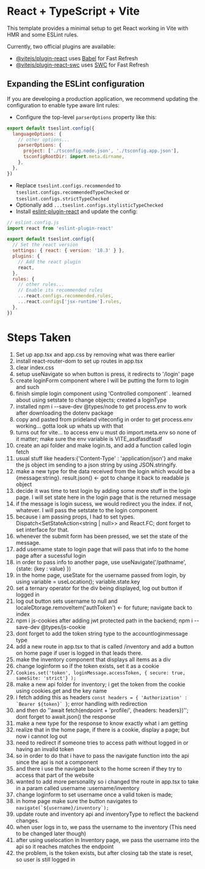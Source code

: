 # React + TypeScript + Vite

This template provides a minimal setup to get React working in Vite with HMR and some ESLint rules.

Currently, two official plugins are available:

- [@vitejs/plugin-react](https://github.com/vitejs/vite-plugin-react/blob/main/packages/plugin-react/README.md) uses [Babel](https://babeljs.io/) for Fast Refresh
- [@vitejs/plugin-react-swc](https://github.com/vitejs/vite-plugin-react-swc) uses [SWC](https://swc.rs/) for Fast Refresh

## Expanding the ESLint configuration

If you are developing a production application, we recommend updating the configuration to enable type aware lint rules:

- Configure the top-level `parserOptions` property like this:

```js
export default tseslint.config({
  languageOptions: {
    // other options...
    parserOptions: {
      project: ['./tsconfig.node.json', './tsconfig.app.json'],
      tsconfigRootDir: import.meta.dirname,
    },
  },
})
```

- Replace `tseslint.configs.recommended` to `tseslint.configs.recommendedTypeChecked` or `tseslint.configs.strictTypeChecked`
- Optionally add `...tseslint.configs.stylisticTypeChecked`
- Install [eslint-plugin-react](https://github.com/jsx-eslint/eslint-plugin-react) and update the config:

```js
// eslint.config.js
import react from 'eslint-plugin-react'

export default tseslint.config({
  // Set the react version
  settings: { react: { version: '18.3' } },
  plugins: {
    // Add the react plugin
    react,
  },
  rules: {
    // other rules...
    // Enable its recommended rules
    ...react.configs.recommended.rules,
    ...react.configs['jsx-runtime'].rules,
  },
})
```
# Steps Taken
1. Set up app.tsx and app.css by removing what was there earlier
2. install react-router-dom to set up routes in app.tsx
3. clear index.css
4. setup useNavigate so when button is press, it redirects to '/login' page
5. create loginForm component where I will be putting the form to login and such
6. finish simple login component using 'Controlled component' . learned about using setstate to change objects; created a loginType
7. installed npm i --save-dev @types/node to get process.env to work after downloading the dotenv package
8. copy and pasted from prideland viteconfig in order to get process.env working... gotta look up whats up with that
9. turns out for vite... to access env u must do import.meta.env so none of it matter; make sure the env variable is VITE_asdfasdfasdf
10. create an api folder and make login.ts, and add a function called login fetch
11. usual stuff like headers:{'Content-Type' : 'application/json'} and make the js object im sending to a json string by using JSON.stringify.
12. make a new type for the data received from the login which would be a {message:string}. result.json() <- got to change it back to readable js object
13. decide it was time to test login by adding some more stuff in the login page. I will set state here in the login page that is the returned message
14. if the message is login sucess, we would redirect you the index. if not, whatever. I will pass the setstate to the login component
15. because i am passing props, I had to set types. Dispatch<SetStateAction<string | null>> and React.FC<Props>; dont forget to set interface for that.
16. whenever the submit form has been pressed, we set the state of the message.
17. add username state to login page that will pass that info to the home page after a sucessful login
18. in order to pass info to another page, use useNavigate('/pathname', {state: {key : value} })
19. in the home page, useState for the username passed from login, by using variable = useLocation(); variable.state.key
20. set a ternary operator for the div being displayed, log out button if logged in
21. log out button sets username to null and localeDtorage.removeItem('authToken') <- for future; navigate back to index
22. npm i js-cookies after adding jwt protected path in the backend; npm i --save-dev @types/js-cookie
23. dont forget to add the token string type to the accountloginmessage type
24. add a new route in app.tsx to that is called /inventory and add a button on home page if user is logged in that leads there.
25. make the inventory component that displays all items as a div
26. change loginform so if the token exists, set it as a cookie
27. ``Cookies.set('token', loginMessage.accessToken, { secure: true, sameSite: 'strict'} );``
28. make a new api folder for inventory; i get the token from the cookie using cookies.get and the key name
29. i fetch adding this as headers ``const headers = { 'Authorization' : `Bearer ${token}` }``; error handling with redirection
30. and then do ''await fetch(endpoint + 'profile/', {headers: headers})''; dont forget to await.json() the response
31. make a new type for the response to know exactly what i am getting
32. realize that in the home page, if there is a cookie, display a page; but now i cannot log out
33. need to redirect if someone tries to access path without logged in or having an invalid token
34. so in order to do that i have to pass the navigate function into the api since the api is not a component
35. and there i use the navigate back to the home screen if they try to access that part of the website
36. wanted to add more personality so i changed the route in app.tsx to take in a param called username :username/inventory
37. change loginform to set username once a valid token is made;
38. in home page make sure the button navigates to ```navigate(`${username}/inventory`);```
39. update route and inventory api and inventoryType to reflect the backend changes.
40. when user logs in to, we pass the username to the inventory (This need to be changed later though)
41. after using uselocation in Inventory page, we pass the username into the api so it reaches matches the endpoint
42. the problem, is the token exists, but after closing tab the state is reset, so user is still logged in